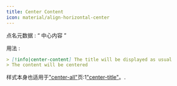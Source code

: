 ```yaml
---
title: Center Content
icon: material/align-horizontal-center
---
```


点名元数据 : “ 中心内容 ”

用法 :
```md
> [!info|center-content] The title will be displayed as usual
> The content will be centered
```

样式本身也适用于["center-all"](。/combined-styling/page-13.md)页:1["center-title"](。/title-styling/page-13.md)。.